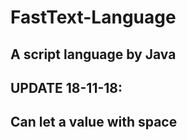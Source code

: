 # FastText-Language
## A script language by Java

## UPDATE 18-11-18:
## 	Can let a value with space 
